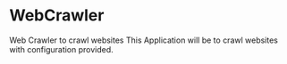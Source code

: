 # WebCrawler
Web Crawler to crawl websites
This Application will be to crawl websites with configuration provided.

